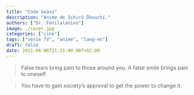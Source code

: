 ```yaml
---
title: "Code Geass"
description: "Anime de Ichirō Ōkouchi."
authors: ["Dr. Fenilalanino"]
image: ./cover.jpg
categories: ["cine"]
tags: ["sèrie TV", "anime", "lang-en"]
draft: false
date: 2011-06-06T21:25:00.007+02:00
---
```


> False tears bring pain to those around you. A false smile brings pain to oneself.

> You have to gain society’s approval to get the power to change it.
